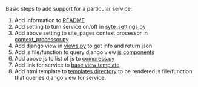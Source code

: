 Basic steps to add support for a particular service:

1. Add information to
    [README](https://github.com/rigoneri/syte/blob/master/README.md)
2. Add setting to turn service on/off
    in [syte_settings.py](https://github.com/rigoneri/syte/blob/master/syte/syte_settings.py)
3. Add above setting to site_pages context processor in
    [context_processor.py](https://github.com/rigoneri/syte/blob/master/syte/context_processor.py)
4. Add django view in
    [views.py](https://github.com/rigoneri/syte/blob/master/syte/views.py)
    to get info and return json
5. Add js file/function to query django view
    [js components](https://github.com/rigoneri/syte/tree/master/syte/static/js/components)
6. Add above js to list of js to
    [compress.py](https://github.com/rigoneri/syte/blob/master/syte/compress.py)
7. Add link for service to
    [base view template](https://github.com/rigoneri/syte/blob/master/syte/templates/base.html)
8. Add html template to
    [templates directory](https://github.com/rigoneri/syte/tree/master/syte/static/templates) to be rendered js file/function that queries django view for service.
